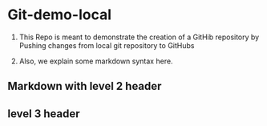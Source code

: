 # Git-demo-local

1. This Repo is meant to demonstrate the creation of a GitHib repository by Pushing changes from local git repository to GitHubs

2. Also, we explain some markdown syntax here.
## Markdown  with level 2 header

## level 3 header
